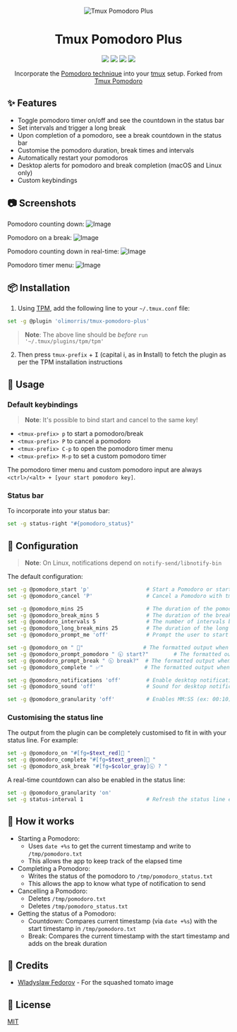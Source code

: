 <p align="center">
<img src="https://user-images.githubusercontent.com/9512444/179077304-a6c31ccb-ad8f-41d9-97f8-f09a1c4935ad.png" alt="Tmux Pomodoro Plus" />
</p>

<h1 align="center">Tmux Pomodoro Plus</h1>

<p align="center">
<a href="https://github.com/olimorris/tmux-pomodoro-plus/stargazers"><img src="https://img.shields.io/github/stars/olimorris/tmux-pomodoro-plus?color=c678dd&logoColor=e06c75&style=for-the-badge"></a>
<a href="https://github.com/olimorris/tmux-pomodoro-plus/issues"><img src="https://img.shields.io/github/issues/olimorris/tmux-pomodoro-plus?color=%23d19a66&style=for-the-badge"></a>
<a href="https://github.com/olimorris/tmux-pomodoro-plus/blob/main/LICENSE.md"><img src="https://img.shields.io/github/license/olimorris/tmux-pomodoro-plus?style=for-the-badge"></a>
<a href="https://github.com/olimorris/tmux-pomodoro-plus/actions/workflows/test.yml"><img src="https://img.shields.io/github/actions/workflow/status/olimorris/tmux-pomodoro-plus/test.yml?branch=main&label=tests&style=for-the-badge"></a>
</p>

<p align="center">
Incorporate the <a href="https://en.wikipedia.org/wiki/Pomodoro_Technique">Pomodoro technique</a> into your <a href="https://github.com/tmux/tmux">tmux</a> setup. Forked from <a href="https://github.com/alexanderjeurissen/tmux-pomodoro">Tmux Pomodoro</a>
</p>

## :sparkles: Features

- Toggle pomodoro timer on/off and see the countdown in the status bar
- Set intervals and trigger a long break
- Upon completion of a pomodoro, see a break countdown in the status bar
- Customise the pomodoro duration, break times and intervals
- Automatically restart your pomodoros
- Desktop alerts for pomodoro and break completion (macOS and Linux only)
- Custom keybindings

## :camera: Screenshots

Pomodoro counting down:
![Image](https://user-images.githubusercontent.com/9512444/218257051-1cdc4487-7e0a-4d1f-9e70-932028f47d6f.png)

Pomodoro on a break:
![Image](https://user-images.githubusercontent.com/9512444/218257106-c3f83c7e-a467-4965-adfd-8c0b9b06ad9b.png)

Pomodoro counting down in real-time:
![Image](https://user-images.githubusercontent.com/9512444/218257132-6aac32d9-6ecb-4192-926c-1c41cb4adc62.gif)

Pomodoro timer menu:
![Image](https://user-images.githubusercontent.com/9512444/179624439-c5203dd1-01a9-4bf8-93dc-3da162939a4a.gif)

## :package: Installation

1. Using [TPM](https://github.com/tmux-plugins/tpm), add the following line to your `~/.tmux.conf` file:

```bash
set -g @plugin 'olimorris/tmux-pomodoro-plus'
```

> **Note**: The above line should be _before_ `run '~/.tmux/plugins/tpm/tpm'`

2. Then press `tmux-prefix` + <kbd>I</kbd> (capital i, as in **I**nstall) to fetch the plugin as per the TPM installation instructions

## :rocket: Usage

### Default keybindings

> **Note**: It's possible to bind start and cancel to the same key!

- `<tmux-prefix> p` to start a pomodoro/break
- `<tmux-prefix> P` to cancel a pomodoro
- `<tmux-prefix> C-p` to open the pomodoro timer menu
- `<tmux-prefix> M-p` to set a custom pomodoro timer

The pomodoro timer menu and custom pomodoro input are always `<ctrl>/<alt> + [your start pomodoro key]`.

### Status bar

To incorporate into your status bar:

```bash
set -g status-right "#{pomodoro_status}"
```

## :wrench: Configuration

> **Note**: On Linux, notifications depend on `notify-send/libnotify-bin`

The default configuration:

```bash
set -g @pomodoro_start 'p'                  # Start a Pomodoro or start break with tmux-prefix + p
set -g @pomodoro_cancel 'P'                 # Cancel a Pomodoro with tmux-prefix key + P

set -g @pomodoro_mins 25                    # The duration of the pomodoro
set -g @pomodoro_break_mins 5               # The duration of the break after the pomodoro completes
set -g @pomodoro_intervals 5                # The number of intervals before a longer break is started
set -g @pomodoro_long_break_mins 25         # The duration of the long break
set -g @pomodoro_prompt_me 'off'            # Prompt the user to start pomodoro's and breaks

set -g @pomodoro_on " 🍅"                   # The formatted output when the pomodoro is running
set -g @pomodoro_prompt_pomodoro " 🕤 start?"        # The formatted output when waiting to start a pomodoro
set -g @pomodoro_prompt_break " 🕤 break?"  # The formatted output when waiting to start a break
set -g @pomodoro_complete " ✅"             # The formatted output when the break is running

set -g @pomodoro_notifications 'off'        # Enable desktop notifications from your terminal
set -g @pomodoro_sound 'off'                # Sound for desktop notifications (Run `ls /System/Library/Sounds` for a list of sounds to use on Mac)

set -g @pomodoro_granularity 'off'          # Enables MM:SS (ex: 00:10) format instead of the default (ex: 1m)
```

### Customising the status line

The output from the plugin can be completely customised to fit in with your status line. For example:

```bash
set -g @pomodoro_on "#[fg=$text_red]🍅 "
set -g @pomodoro_complete "#[fg=$text_green]🍅 "
set -g @pomodoro_ask_break "#[fg=$color_gray]🕤 ? "
```

A real-time countdown can also be enabled in the status line:

```bash
set -g @pomodoro_granularity 'on'
set -g status-interval 1                    # Refresh the status line every second
```

## :microscope: How it works

- Starting a Pomodoro:
  - Uses `date +%s` to get the current timestamp and write to `/tmp/pomodoro.txt`
  - This allows the app to keep track of the elapsed time
- Completing a Pomodoro:
  - Writes the status of the pomodoro to `/tmp/pomodoro_status.txt`
  - This allows the app to know what type of notification to send
- Cancelling a Pomodoro:
  - Deletes `/tmp/pomodoro.txt`
  - Deletes `/tmp/pomodoro_status.txt`
- Getting the status of a Pomodoro:
  - Countdown: Compares current timestamp (via `date +%s`) with the start timestamp in `/tmp/pomodoro.txt`
  - Break: Compares the current timestamp with the start timestamp and adds on the break duration

## :clap: Credits

- [Wladyslaw Fedorov](https://dribbble.com/Wladza) - For the squashed tomato image

## :page_with_curl: License

[MIT](https://github.com/olimorris/tmux-pomodoro-plus/blob/master/LICENSE.md)
